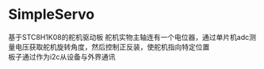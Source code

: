 # SimpleServo
基于STC8H1K08的舵机驱动板
舵机实物主轴连有一个电位器，通过单片机adc测量电压获取舵机旋转角度，然后控制正反装，使舵机指向特定位置  
板子通过作为i2c从设备与外界通讯
